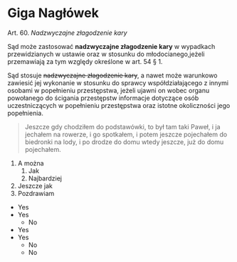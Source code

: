 # Giga Nagłówek

Art.  60.  *Nadzwyczajne złagodzenie kary*

Sąd może zastosować **nadzwyczajne złagodzenie kary** w wypadkach przewidzianych w ustawie oraz w stosunku do młodocianego,jeżeli przemawiają za tym względy określone w art. 54 § 1.

Sąd stosuje ~~nadzwyczajne złagodzenie kary~~, a nawet może warunkowo zawiesić jej wykonanie w stosunku do sprawcy współdziałającego z innymi osobami w popełnieniu przestępstwa, jeżeli ujawni on wobec organu powołanego do ścigania przestępstw informacje dotyczące osób uczestniczących w popełnieniu przestępstwa oraz istotne okoliczności jego popełnienia.

> Jeszcze gdy chodziłem do podstawówki, to był tam taki Paweł, i ja jechałem na rowerze, i go spotkałem, i potem jeszcze pojechałem do biedronki na lody, i po drodze do domu wtedy jeszcze, już do domu pojechałem.

1. A można
    1. Jak
    2. Najbardziej
1. Jeszcze jak
1. Pozdrawiam

* Yes
* Yes
  * No
* Yes
* Yes
  * No
  * No

